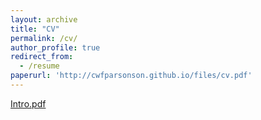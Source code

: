 ```yaml
---
layout: archive
title: "CV"
permalink: /cv/
author_profile: true
redirect_from:
  - /resume
paperurl: 'http://cwfparsonson.github.io/files/cv.pdf'
---
```



[Intro.pdf](http://cwfparsonson.github.io/files/cv.pdf)

